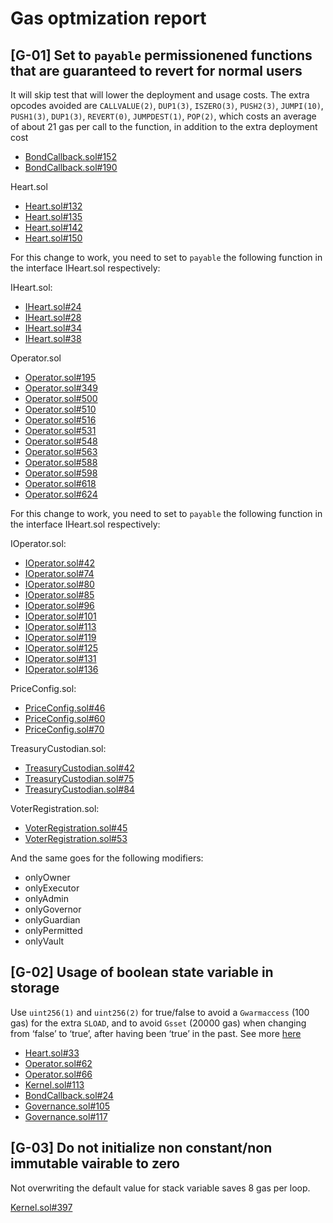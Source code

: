 # Gas optmization report

## [G-01] Set to `payable` permissionened functions that are guaranteed to revert for normal users
It will skip test that will lower the deployment and usage costs.
The extra opcodes avoided are `CALLVALUE(2)`, `DUP1(3)`, `ISZERO(3)`, `PUSH2(3)`, `JUMPI(10)`, `PUSH1(3)`, `DUP1(3)`, `REVERT(0)`, `JUMPDEST(1)`, `POP(2)`, which costs an average of about 21 gas per call to the function, in addition to the extra deployment cost

- [BondCallback.sol#152](https://github.com/code-423n4/2022-08-olympus/blob/main/src/policies/BondCallback.sol#152)
- [BondCallback.sol#190](https://github.com/code-423n4/2022-08-olympus/blob/main/src/policies/BondCallback.sol#190)

Heart.sol
- [Heart.sol#132](https://github.com/code-423n4/2022-08-olympus/blob/main/src/policies/Heart.sol#132)
- [Heart.sol#135](https://github.com/code-423n4/2022-08-olympus/blob/main/src/policies/Heart.sol#135)
- [Heart.sol#142](https://github.com/code-423n4/2022-08-olympus/blob/main/src/policies/Heart.sol#142)
- [Heart.sol#150](https://github.com/code-423n4/2022-08-olympus/blob/main/src/policies/Heart.sol#150)

For this change to work, you need to set to `payable` the following function in the interface IHeart.sol respectively:

IHeart.sol:
- [IHeart.sol#24](https://github.com/code-423n4/2022-08-olympus/blob/main/src/policies/interfaces/IHeart.sol#25)
- [IHeart.sol#28](https://github.com/code-423n4/2022-08-olympus/blob/main/src/policies/interfaces/IHeart.sol#28)
- [IHeart.sol#34](https://github.com/code-423n4/2022-08-olympus/blob/main/src/policies/interfaces/IHeart.sol#34)
- [IHeart.sol#38](https://github.com/code-423n4/2022-08-olympus/blob/main/src/policies/interfaces/IHeart.sol#38)

Operator.sol
- [Operator.sol#195](https://github.com/code-423n4/2022-08-olympus/blob/main/src/policies/Operator.sol#195)
- [Operator.sol#349](https://github.com/code-423n4/2022-08-olympus/blob/main/src/policies/Operator.sol#349)
- [Operator.sol#500](https://github.com/code-423n4/2022-08-olympus/blob/main/src/policies/Operator.sol#500)
- [Operator.sol#510](https://github.com/code-423n4/2022-08-olympus/blob/main/src/policies/Operator.sol#510)
- [Operator.sol#516](https://github.com/code-423n4/2022-08-olympus/blob/main/src/policies/Operator.sol#516)
- [Operator.sol#531](https://github.com/code-423n4/2022-08-olympus/blob/main/src/policies/Operator.sol#531)
- [Operator.sol#548](https://github.com/code-423n4/2022-08-olympus/blob/main/src/policies/Operator.sol#548)
- [Operator.sol#563](https://github.com/code-423n4/2022-08-olympus/blob/main/src/policies/Operator.sol#563)
- [Operator.sol#588](https://github.com/code-423n4/2022-08-olympus/blob/main/src/policies/Operator.sol#588)
- [Operator.sol#598](https://github.com/code-423n4/2022-08-olympus/blob/main/src/policies/Operator.sol#598)
- [Operator.sol#618](https://github.com/code-423n4/2022-08-olympus/blob/main/src/policies/Operator.sol#618)
- [Operator.sol#624](https://github.com/code-423n4/2022-08-olympus/blob/main/src/policies/Operator.sol#624)

For this change to work, you need to set to `payable` the following function in the interface IHeart.sol respectively:

IOperator.sol:
- [IOperator.sol#42](https://github.com/code-423n4/2022-08-olympus/blob/main/src/policies/interfaces/IOperator.sol#42)
- [IOperator.sol#74](https://github.com/code-423n4/2022-08-olympus/blob/main/src/policies/interfaces/IOperator.sol#74)
- [IOperator.sol#80](https://github.com/code-423n4/2022-08-olympus/blob/main/src/policies/interfaces/IOperator.sol#80)
- [IOperator.sol#85](https://github.com/code-423n4/2022-08-olympus/blob/main/src/policies/interfaces/IOperator.sol#85)
- [IOperator.sol#96](https://github.com/code-423n4/2022-08-olympus/blob/main/src/policies/interfaces/IOperator.sol#96)
- [IOperator.sol#101](https://github.com/code-423n4/2022-08-olympus/blob/main/src/policies/interfaces/IOperator.sol#101)
- [IOperator.sol#113](https://github.com/code-423n4/2022-08-olympus/blob/main/src/policies/interfaces/IOperator.sol#113)
- [IOperator.sol#119](https://github.com/code-423n4/2022-08-olympus/blob/main/src/policies/interfaces/IOperator.sol#119)
- [IOperator.sol#125](https://github.com/code-423n4/2022-08-olympus/blob/main/src/policies/interfaces/IOperator.sol#125)
- [IOperator.sol#131](https://github.com/code-423n4/2022-08-olympus/blob/main/src/policies/interfaces/IOperator.sol#131)
- [IOperator.sol#136](https://github.com/code-423n4/2022-08-olympus/blob/main/src/policies/interfaces/IOperator.sol#136)

PriceConfig.sol:
- [PriceConfig.sol#46](https://github.com/code-423n4/2022-08-olympus/blob/main/src/policies/PriceConfig.sol#46)
- [PriceConfig.sol#60](https://github.com/code-423n4/2022-08-olympus/blob/main/src/policies/PriceConfig.sol#60)
- [PriceConfig.sol#70](https://github.com/code-423n4/2022-08-olympus/blob/main/src/policies/PriceConfig.sol#70)

TreasuryCustodian.sol:
- [TreasuryCustodian.sol#42](https://github.com/code-423n4/2022-08-olympus/blob/main/src/policies/TreasuryCustodian.sol#42)
- [TreasuryCustodian.sol#75](https://github.com/code-423n4/2022-08-olympus/blob/main/src/policies/TreasuryCustodian.sol#75)
- [TreasuryCustodian.sol#84](https://github.com/code-423n4/2022-08-olympus/blob/main/src/policies/TreasuryCustodian.sol#84)

VoterRegistration.sol:
- [VoterRegistration.sol#45](https://github.com/code-423n4/2022-08-olympus/blob/main/src/policies/VoterRegistration.sol#45)
- [VoterRegistration.sol#53](https://github.com/code-423n4/2022-08-olympus/blob/main/src/policies/VoterRegistration.sol#53)

And the same goes for the following modifiers:
- onlyOwner
- onlyExecutor
- onlyAdmin
- onlyGovernor
- onlyGuardian
- onlyPermitted
- onlyVault

## [G-02] Usage of boolean state variable in storage

Use `uint256(1)` and `uint256(2)` for true/false to avoid a `Gwarmaccess` (100 gas) for the extra `SLOAD`, and to avoid `Gsset` (20000 gas) when changing from ‘false’ to ‘true’, after having been ‘true’ in the past.
See more [here](https://github.com/OpenZeppelin/openzeppelin-contracts/blob/58f635312aa21f947cae5f8578638a85aa2519f5/contracts/security/ReentrancyGuard.sol#L23-L27)

- [Heart.sol#33](https://github.com/code-423n4/2022-08-olympus/blob/main/src/policies/Heart.sol#33)
- [Operator.sol#62](https://github.com/code-423n4/2022-08-olympus/blob/main/src/policies/Operator.sol#62)
- [Operator.sol#66](https://github.com/code-423n4/2022-08-olympus/blob/main/src/policies/Operator.sol#66)
- [Kernel.sol#113](https://github.com/code-423n4/2022-08-olympus/blob/main/src/Kernel.sol#113)
- [BondCallback.sol#24](https://github.com/code-423n4/2022-08-olympus/blob/main/src/policies/BondCallback.sol#24)
- [Governance.sol#105](https://github.com/code-423n4/2022-08-olympus/blob/main/src/policies/Governance.sol#105)
- [Governance.sol#117](https://github.com/code-423n4/2022-08-olympus/blob/main/src/policies/Governance.sol#117)

## [G-03] Do not initialize non constant/non immutable vairable to zero
Not overwriting the default value for stack variable saves 8 gas per loop.

[Kernel.sol#397](https://github.com/code-423n4/2022-08-olympus/blob/main/src/Kernel.sol#397)

